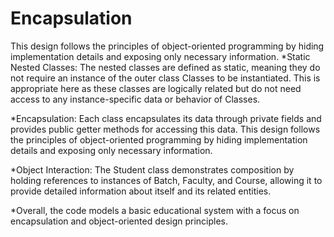 # Encapsulation
This design follows the principles of object-oriented programming by hiding implementation details and exposing only necessary information.
*Static Nested Classes: The nested classes are defined as static, meaning they do not require an instance of the outer class Classes to be instantiated. This is appropriate here as these classes are logically related but do not need access to any instance-specific data or behavior of Classes.

*Encapsulation: Each class encapsulates its data through private fields and provides public getter methods for accessing this data. This design follows the principles of object-oriented programming by hiding implementation details and exposing only necessary information.

*Object Interaction: The Student class demonstrates composition by holding references to instances of Batch, Faculty, and Course, allowing it to provide detailed information about itself and its related entities.

*Overall, the code models a basic educational system with a focus on encapsulation and object-oriented design principles.
